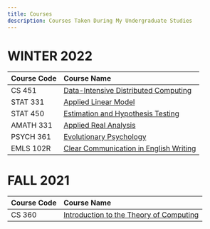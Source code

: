 ```yaml
---
title: Courses
description: Courses Taken During My Undergraduate Studies
---
```


# WINTER 2022

| Course Code  | Course Name                                         |
|:-------------|:----------------------------------------------------|
| CS 451       | [Data-Intensive Distributed Computing][CS 451]      |
| STAT 331     | [Applied Linear Model][STAT 331]                    |
| STAT 450     | [Estimation and Hypothesis Testing][STAT 450]       |
| AMATH 331    | [Applied Real Analysis][AMATH 331]                  |
| PSYCH 361    | [Evolutionary Psychology][PSYCH 361]                |
| EMLS 102R    | [Clear Communication in English Writing][EMLS 102R] |

# FALL 2021

| Course Code  | Course Name                                         |
|:-------------|:----------------------------------------------------|
| CS 360       | [Introduction to the Theory of Computing][CS 360]   |


[CS 451]: http://www.ucalendar.uwaterloo.ca/2122/COURSE/course-CS.html#CS451
[STAT 331]: http://www.ucalendar.uwaterloo.ca/2122/COURSE/course-STAT.html#STAT331
[STAT 450]: http://www.ucalendar.uwaterloo.ca/2122/COURSE/course-STAT.html#STAT450
[AMATH 331]: http://www.ucalendar.uwaterloo.ca/2122/COURSE/course-AMATH.html#AMATH331
[PSYCH 361]: http://www.ucalendar.uwaterloo.ca/2122/COURSE/course-PSYCH.html#PSYCH361
[EMLS 102R]: http://www.ucalendar.uwaterloo.ca/2122/COURSE/course-EMLS.html#EMLS102R

[CS 360]: http://www.ucalendar.uwaterloo.ca/2122/COURSE/course-CS.html#CS360


<!--

<tr><th>FALL 2017</th></tr>
        <tr><td><a href="http://www.ucalendar.uwaterloo.ca/1819/COURSE/course-CS.html#CS135">CS 135</a></td><td> Designing Functional Programs</td></tr>
        <tr><td><a href="http://www.ucalendar.uwaterloo.ca/1819/COURSE/course-MATH.html#MATH135">MATH 135</a></td><td> Algebra for Honours Mathematics</td></tr>
        <tr><td><a href="http://www.ucalendar.uwaterloo.ca/1819/COURSE/course-MATH.html#MATH137">MATH 137</a></td><td> Calculus 1 for Honours Mathematics</td></tr>
        <tr><td><a href="http://www.ucalendar.uwaterloo.ca/1819/COURSE/course-PHYS.html#PHYS121">PHYS 121</a></td><td> Mechanics</td></tr>
        <tr><td><a href="http://www.ucalendar.uwaterloo.ca/1819/COURSE/course-EMLS.html#EMLS129R">EMLS 129R</a></td><td> Written Academic English</td></tr>
        <tr><th>WINTER 2018</th></tr>
        <tr><td><a href="http://www.ucalendar.uwaterloo.ca/1819/COURSE/course-CS.html#CS136">CS 136</a></td><td> Elementary Algorithm Design and Data Abstraction</td></tr>
        <tr><td><a href="http://www.ucalendar.uwaterloo.ca/1819/COURSE/course-MATH.html#MATH136">MATH 136</a></td><td> Linear Algebra 1 for Honours Mathematics</td></tr>
        <tr><td><a href="http://www.ucalendar.uwaterloo.ca/1819/COURSE/course-MATH.html#MATH138">MATH 138</a></td><td> Calculus 2 For Honours Mathematics</td></tr>
        <tr><td><a href="http://www.ucalendar.uwaterloo.ca/1819/COURSE/course-STAT.html#STAT230">STAT 230</a></td><td> Probability</td></tr>
        <tr><td><a href="http://www.ucalendar.uwaterloo.ca/1819/COURSE/course-PHYS.html#PHYS122">PHYS 122</a></td><td> Waves, Electricity and Magnetism</td></tr>
        <tr><td><a href="http://www.ucalendar.uwaterloo.ca/1819/COURSE/course-GER.html#GER101">GER 101</a></td><td> Elementary German I</td></tr>
        <tr><th>SPRING 2018</th></tr>
        <tr><td><a href="http://www.ucalendar.uwaterloo.ca/1819/COURSE/course-CS.html#CS245">CS 245</a></td><td> Logic and Computation</td></tr>
        <tr><td><a href="http://www.ucalendar.uwaterloo.ca/1819/COURSE/course-CS.html#CS246">CS 246</a></td><td> Object-Oriented Software Development</td></tr>
        <tr><td><a href="http://www.ucalendar.uwaterloo.ca/1819/COURSE/course-MATH.html#MATH235">MATH 235</a></td><td> Linear Algebra 2 for Honours Mathematics</td></tr>
        <tr><td><a href="http://www.ucalendar.uwaterloo.ca/1819/COURSE/course-MATH.html#MATH237">MATH 237</a></td><td> Calculus 3 for Honours Mathematics</td></tr>
        <tr><td><a href="http://www.ucalendar.uwaterloo.ca/1819/COURSE/course-STAT.html#STAT231">STAT 231</a></td><td> Statistics</td></tr>
        <tr><th>FALL 2018</th></tr>
        <tr><td><a href="http://www.ucalendar.uwaterloo.ca/1819/COURSE/course-CS.html#CS241E">CS 241E</td><td> Foundations of Sequential Programs (Enriched)</td></tr>
        <tr><th>WINTER 2019</th></tr>
        <tr><td><a href="http://www.ucalendar.uwaterloo.ca/1819/COURSE/course-CS.html#CS240">CS 240</a></td><td> Data Structures and Data Management</td></tr>
        <tr><td><a href="http://www.ucalendar.uwaterloo.ca/1819/COURSE/course-CS.html#CS251">CS 251</a></td><td> Computer Organization and Design</td></tr>
        <tr><td><a href="http://www.ucalendar.uwaterloo.ca/1819/COURSE/course-MATH.html#MATH239">MATH 239</a></td><td> Introduction to Combinatorics</td></tr>
        <tr><td><a href="http://www.ucalendar.uwaterloo.ca/1819/COURSE/course-CO.html#CO250">CO 250</a></td><td> Introduction to Optimization</td></tr>
        <tr><td><a href="http://www.ucalendar.uwaterloo.ca/1819/COURSE/course-STAT.html#STAT330">STAT 330</a></td><td> Mathematical Statistics</td></tr>
        <tr><th>SPRING 2019)</th></tr>
        <tr><td><a href="http://www.ucalendar.uwaterloo.ca/1920/COURSE/course-CS.html#CS370">CS 370</td><td> Numerical Computation</td></tr>
        <tr><th>FALL 2019</th></tr>
        <tr><td><a href="http://www.ucalendar.uwaterloo.ca/1920/COURSE/course-CS.html#CS341">CS 341</a></td><td> Algorithms</td></tr>
        <tr><td><a href="http://www.ucalendar.uwaterloo.ca/1920/COURSE/course-CS.html#CS350">CS 350</a></td><td> Operating Systems</td></tr>
        <tr><td><a href="http://www.ucalendar.uwaterloo.ca/1920/COURSE/course-CS.html#CS484">CS 484</a></td><td> Computational Vision</td></tr>
        <tr><td><a href="http://www.ucalendar.uwaterloo.ca/1920/COURSE/course-CO.html#CO330">CO 330</a></td><td> Combinatorial Enumeration</td></tr>
        <tr><th>WINTER 2020</th></tr>
        <tr><td><a href="http://www.ucalendar.uwaterloo.ca/1920/COURSE/course-PSYCH.html#PSYCH101">PSYCH 101</a></td><td> Introductory Psychology</td></tr>
        <tr><th>SPRING 2020</th></tr>
        <tr><td><a href="http://www.ucalendar.uwaterloo.ca/2021/COURSE/course-CS.html#CS466">CS 466</a></td><td> Algorithm Design and Analysis</td></tr>
        <tr><td><a href="http://www.ucalendar.uwaterloo.ca/2021/COURSE/course-CS.html#CS486">CS 486</a></td><td> Introduction to Artificial Intelligence</td></tr>
        <tr><td><a href="http://www.ucalendar.uwaterloo.ca/2021/COURSE/course-CO.html#CO342">CO 342</a></td><td> Introduction to Graph Theory</td></tr>
        <tr><td><a href="http://www.ucalendar.uwaterloo.ca/2021/COURSE/course-CO.html#CO351">CO 351</a></td><td> Network Flow Theory</td></tr>
        <tr><td><a href="http://www.ucalendar.uwaterloo.ca/2021/COURSE/course-PMATH.html#PMATH347">PMATH 347</a></td><td> Groups and Rings</td></tr>
        <tr><th>FALL 2020</th></tr>
        <tr><td><a href="http://www.ucalendar.uwaterloo.ca/2021/COURSE/course-CS.html#CS480">CS 480</a></td><td> Introduction to Machine Learning</td></tr>
        <tr><th>WINTER 2021</th></tr>
        <tr><td><a href="http://www.ucalendar.uwaterloo.ca/2021/COURSE/course-CS.html#CS489">CS 489</a></td><td> Neural Networks</td></tr>
	<tr><td><a href="http://www.ucalendar.uwaterloo.ca/2021/COURSE/course-CO.html#CO331">CO 331</a></td><td> Coding Theory</td></tr>
        <tr><td><a href="http://www.ucalendar.uwaterloo.ca/2021/COURSE/course-CO.html#CO487">CO 487</a></td><td> Applied Cryptography</td></tr>
	 <tr><td><a href="http://www.ucalendar.uwaterloo.ca/2021/COURSE/course-STAT.html#STAT333">STAT 333</a></td><td> Applied Probability (Stochastic Processes)</td></tr>
        <tr><td><a href="http://www.ucalendar.uwaterloo.ca/2021/COURSE/course-STAT.html#STAT341">STAT 341</a></td><td> Computational Statistics and Data Analysis</td></tr>
        <tr><td><a href="http://www.ucalendar.uwaterloo.ca/2021/COURSE/course-PSYCH.html#PSYCH207">PSYCH 207</a></td><td> Cognitive Processes</td></tr>
	<tr><th>SPRING 2021</th></tr>
	<tr><td><a href="http://www.ucalendar.uwaterloo.ca/2021/COURSE/course-CS.html#CS348">CS 348</a></td><td> Introduction to Database Management</td></tr>

-->